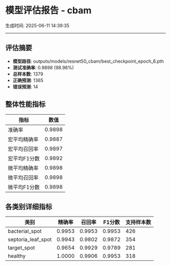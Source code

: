 # 模型评估报告 - cbam

生成时间: 2025-06-11 14:39:35

---

## 评估摘要
- **模型路径**: outputs/models/resnet50_cbam/best_checkpoint_epoch_6.pth
- **测试准确率**: 0.9898 (98.98%)
- **总样本数**: 1379
- **正确预测**: 1365
- **错误预测**: 14

## 整体性能指标
| 指标 | 数值 |
|------|------|
| 准确率 | 0.9898 |
| 宏平均精确率 | 0.9887 |
| 宏平均召回率 | 0.9897 |
| 宏平均F1分数 | 0.9892 |
| 微平均精确率 | 0.9898 |
| 微平均召回率 | 0.9898 |
| 微平均F1分数 | 0.9898 |

## 各类别详细指标
| 类别 | 精确率 | 召回率 | F1分数 | 支持样本数 |
|------|--------|--------|--------|-----------|
| bacterial_spot | 0.9953 | 0.9953 | 0.9953 | 426 |
| septoria_leaf_spot | 0.9943 | 0.9802 | 0.9872 | 354 |
| target_spot | 0.9654 | 0.9929 | 0.9789 | 281 |
| healthy | 1.0000 | 0.9906 | 0.9953 | 318 |
